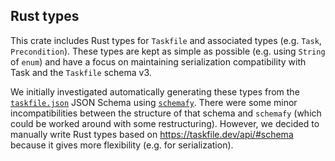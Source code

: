 ## Rust types

This crate includes Rust types for `Taskfile` and associated types (e.g. `Task`, `Precondition`). These types are kept as simple as possible (e.g. using `String` of `enum`) and have a focus on maintaining serialization compatibility with Task and the `Taskfile` schema v3.

We initially investigated automatically generating these types from the [`taskfile.json`](https://json.schemastore.org/taskfile.json) JSON Schema using [`schemafy`](https://docs.rs/schemafy/latest/schemafy/). There were some minor incompatibilities between the structure of that schema and `schemafy` (which could be worked around with some restructuring). However, we decided to manually write Rust types based on https://taskfile.dev/api/#schema because it gives more flexibility (e.g. for serialization).
